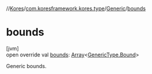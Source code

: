 //[Kores](../../../index.md)/[com.koresframework.kores.type](../index.md)/[Generic](index.md)/[bounds](bounds.md)

# bounds

[jvm]\
open override val [bounds](bounds.md): [Array](https://kotlinlang.org/api/latest/jvm/stdlib/kotlin/-array/index.html)<[GenericType.Bound](../-generic-type/-bound/index.md)>

Generic bounds.
